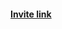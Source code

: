 ﻿#### [Invite link](https://discord.com/api/oauth2/authorize?client_id=856919025397137438&permissions=0&scope=bot "https://discord.com/api/oauth2/authorize?client_id=856919025397137438&permissions=0&scope=bot")